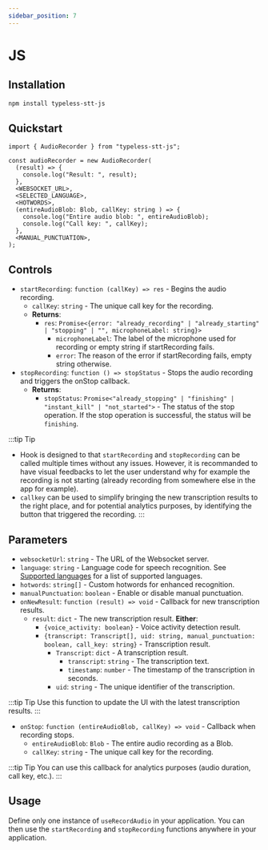 ```yaml
---
sidebar_position: 7
---
```


# JS

## Installation

```bash
npm install typeless-stt-js
```

## Quickstart

```tsx
import { AudioRecorder } from "typeless-stt-js";

const audioRecorder = new AudioRecorder(
  (result) => {
    console.log("Result: ", result);
  },
  <WEBSOCKET_URL>,
  <SELECTED_LANGUAGE>,
  <HOTWORDS>,
  (entireAudioBlob: Blob, callKey: string ) => {
    console.log("Entire audio blob: ", entireAudioBlob);
    console.log("Call key: ", callKey);
  },
  <MANUAL_PUNCTUATION>,
);
```

## Controls

- `startRecording`: `function (callKey) => res` - Begins the audio recording.
  - `callKey`: `string` - The unique call key for the recording.
  - **Returns**:
    - `res`: `Promise<{error: "already_recording" | "already_starting" | "stopping" | "", microphoneLabel: string}>`
      - `microphoneLabel`: The label of the microphone used for recording or empty string if startRecording fails.
      - `error`: The reason of the error if startRecording fails, empty string otherwise.
- `stopRecording`: `function () => stopStatus` - Stops the audio recording and triggers the onStop callback.
  - **Returns**:
    - `stopStatus`: `Promise<"already_stopping" | "finishing" | "instant_kill" | "not_started">` - The status of the stop operation. If the stop operation is successful, the status will be `finishing`.

:::tip Tip

- Hook is designed to that `startRecording` and `stopRecording` can be called multiple times without any issues. However, it is recommanded to have visual feedbacks to let the user understand why for example the recording is not starting (already recording from somewhere else in the app for example).
- `callkey` can be used to simplify bringing the new transcription results to the right place, and for potential analytics purposes, by identifying the button that triggered the recording.
  :::

## Parameters

- `websocketUrl`: `string` - The URL of the Websocket server.
- `language`: `string` - Language code for speech recognition. See [Supported languages](/docs/stt/languages) for a list of supported languages.
- `hotwords`: `string[]` - Custom hotwords for enhanced recognition.
- `manualPunctuation`: `boolean` - Enable or disable manual punctuation.
- `onNewResult`: `function (result) => void` - Callback for new transcription results.
  - `result`: `dict` - The new transcription result.
    **Either**:
    - `{voice_activity: boolean}` - Voice activity detection result.
    - `{transcript: Transcript[], uid: string, manual_punctuation: boolean, call_key: string}` - Transcription result.
      - `Transcript`: `dict` - A transcription result.
        - `transcript`: `string` - The transcription text.
        - `timestamp`: `number` - The timestamp of the transcription in seconds.
      - `uid`: `string` - The unique identifier of the transcription.

:::tip Tip
Use this function to update the UI with the latest transcription results.
:::

- `onStop`: `function (entireAudioBlob, callKey) => void` - Callback when recording stops.
  - `entireAudioBlob`: `Blob` - The entire audio recording as a Blob.
  - `callKey`: `string` - The unique call key for the recording.

:::tip Tip
You can use this callback for analytics purposes (audio duration, call key, etc.).
:::

## Usage

Define only one instance of `useRecordAudio` in your application. You can then use the `startRecording` and `stopRecording` functions anywhere in your application.
